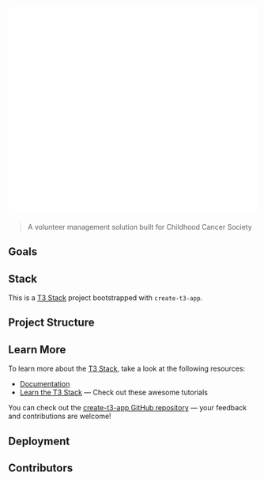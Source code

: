![ANNIverse](docs/assets/anniverse.svg)

> A volunteer management solution built for Childhood Cancer Society

## Goals

## Stack

This is a [T3 Stack](https://create.t3.gg/) project bootstrapped with `create-t3-app`.

## Project Structure

## Learn More

To learn more about the [T3 Stack](https://create.t3.gg/), take a look at the following resources:

- [Documentation](https://create.t3.gg/)
- [Learn the T3 Stack](https://create.t3.gg/en/faq#what-learning-resources-are-currently-available) — Check out these awesome tutorials

You can check out the [create-t3-app GitHub repository](https://github.com/t3-oss/create-t3-app) — your feedback and contributions are welcome!

## Deployment

## Contributors
